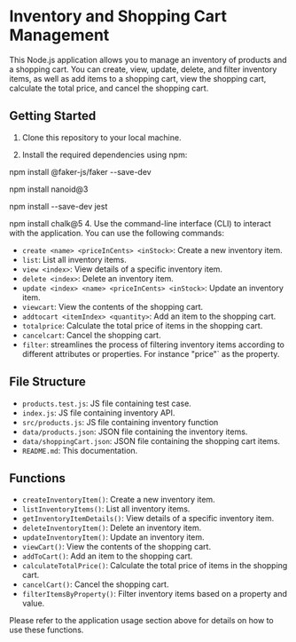 # Inventory and Shopping Cart Management

This Node.js application allows you to manage an inventory of products and a shopping cart. You can create, view, update, delete, and filter inventory items, as well as add items to a shopping cart, view the shopping cart, calculate the total price, and cancel the shopping cart.

## Getting Started

1. Clone this repository to your local machine.

2. Install the required dependencies using npm:

npm install @faker-js/faker --save-dev

npm install nanoid@3

npm install --save-dev jest

npm install chalk@5
4. Use the command-line interface (CLI) to interact with the application. You can use the following commands:

- `create <name> <priceInCents> <inStock>`: Create a new inventory item.
- `list`: List all inventory items.
- `view <index>`: View details of a specific inventory item.
- `delete <index>`: Delete an inventory item.
- `update <index> <name> <priceInCents> <inStock>`: Update an inventory item.
- `viewcart`: View the contents of the shopping cart.
- `addtocart <itemIndex> <quantity>`: Add an item to the shopping cart.
- `totalprice`: Calculate the total price of items in the shopping cart.
- `cancelcart`: Cancel the shopping cart.
- `filter`: streamlines the process of filtering inventory items according to different attributes or properties. For instance "price"` as the property.

## File Structure
- `products.test.js`: JS file containing test case.
- `index.js`: JS file containing inventory API.
- `src/products.js`: JS file containing inventory function
- `data/products.json`: JSON file containing the inventory items.
- `data/shoppingCart.json`: JSON file containing the shopping cart items.
- `README.md`: This documentation.

## Functions

- `createInventoryItem()`: Create a new inventory item.
- `listInventoryItems()`: List all inventory items.
- `getInventoryItemDetails()`: View details of a specific inventory item.
- `deleteInventoryItem()`: Delete an inventory item.
- `updateInventoryItem()`: Update an inventory item.
- `viewCart()`: View the contents of the shopping cart.
- `addToCart()`: Add an item to the shopping cart.
- `calculateTotalPrice()`: Calculate the total price of items in the shopping cart.
- `cancelCart()`: Cancel the shopping cart.
- `filterItemsByProperty()`: Filter inventory items based on a property and value.

Please refer to the application usage section above for details on how to use these functions.







